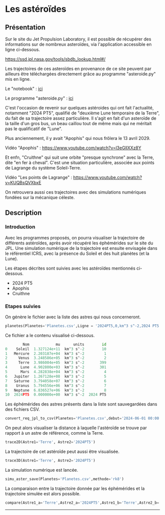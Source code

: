# Les astéroïdes

## Présentation

Sur le site du Jet Propulsion Laboratory, il est possible de récupérer des informations sur de nombreux asteroïdes, via l'application accessible en ligne ci-dessous.

https://ssd.jpl.nasa.gov/tools/sbdb_lookup.html#/

Les trajectoires de ces asteroïdes en provenance de ce site peuvent par ailleurs être téléchargées directement grâce au programme "asteroide.py" mis en ligne.

Le "notebook" : [ici](asteroide.ipynb)

Le programme "asteroide.py" : [ici](asteroide.py)

C'est l'occasion de revenir sur quelques astéroides qui ont fait l'actualité, notamment "2024 PT5", qualifié de "deuxième Lune temporaire de la Terre", du fait de sa trajectoire assez particulière. Il s'agit en fait d'un asteroïde de la taille d'un gros bus, un beau caillou tout de même mais qui ne méritait pas le qualificatif de "Lune".

Plus anciennement, il y avait "Apophis" qui nous frôlera le 13 avril 2029.

Vidéo "Apophis" : https://www.youtube.com/watch?v=l3eGlIXXz8Y

Et enfn, "Cruithne" qui suit une orbite "presque synchrone" avec la Terre, dite "en fer à cheval". C'est une situation particulière, associée aux points de Lagrange du système Soleil-Terre.

Vidéo "Les points de Lagrange" : https://www.youtube.com/watch?v=KUQBsQVXbxE

On retrouvera aussi ces trajectoires avec des simulations numériques fondées sur la mécanique céleste.

## Description

### Introduction

Avec les programmes proposés, on pourra visualiser la trajectoire de différents astéroïdes, après avoir récupéré les éphémérides sur le site du JPL. Une simulation numérique de la trajectoire est ensuite envisagée dans le référentiel ICRS, avec la présence du Soleil et des huit planètes (et la Lune).

Les étapes décrites sont suivies avec les astéroïdes mentionnés ci-dessous.

- 2024 PT5
- Apophis
- Cruithne

### Etapes suivies

On génère le fichier avec la liste des astres qui nous concerneront.
```python
planetes(Planetes='Planetes.csv',Ligne = '2024PT5,0,km^3 s^-2,2024 PT5')
```

Ce fichier a le contenu visualisé ci-dessous.
```python
        Nom            mu      units        id
0    Soleil  1.327124e+11  km^3 s^-2        10
1   Mercure  2.203187e+04  km^3 s^-2         1
2     Venus  3.248586e+05  km^3 s^-2         2
3     Terre  3.986004e+05  km^3 s^-2       399
4      Lune  4.902800e+03  km^3 s^-2       301
5      Mars  4.282838e+04  km^3 s^-2         4
6   Jupiter  1.267128e+08  km^3 s^-2         5
7   Saturne  3.794058e+07  km^3 s^-2         6
8    Uranus  5.794556e+06  km^3 s^-2         7
9   Neptune  6.836527e+06  km^3 s^-2         8
10  2024PT5  0.000000e+00  km^3 s^-2  2024 PT5
```

Les éphémérides des astres présents dans la liste sont sauvegardées dans des fichiers CSV.
```python
convert_req_jpl_to_csv(Planetes='Planetes.csv',debut='2024-06-01 00:00:00',fin='2025-06-01 00:00:00',pas='24 h')
```

On peut alors visualiser la distance à laquelle l'astéroïde se trouve par rapport à un astre de référence, comme la Terre.
```python
trace2D(Astre1='Terre', Astre2='2024PT5')
```

La trajectoire de cet astéroïde peut aussi être visualisée.
```python
trace3D(Astre1='Terre', Astre2='2024PT5')
```

La simulation numérique est lancée.
```python
simu_aster_save(Planetes='Planetes.csv',methode='rk8')
```

La comparaison entre la trajectoire donnée par les éphémérides et la trajectoire simulée est alors possible.
```python
compare(Astre1_a='Terre',Astre2_a='2024PT5',Astre1_b='Terre',Astre2_b='2024PT5_simu')
```

---




